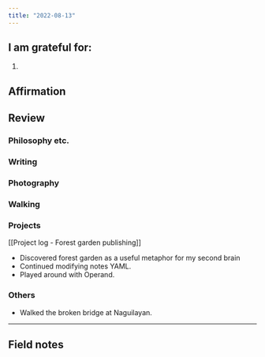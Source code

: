 ```yaml
---
title: "2022-08-13"
---
```


## I am grateful for:
1. 

## Affirmation

## Review
### Philosophy etc.

### Writing

### Photography

### Walking

### Projects

[[Project log - Forest garden publishing]]

- Discovered forest garden as a useful metaphor for my second brain
- Continued modifying notes YAML.
- Played around with Operand.

### Others

- Walked the broken bridge at Naguilayan.

---
## Field notes

